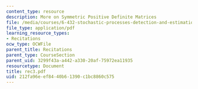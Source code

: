 ```yaml
---
content_type: resource
description: More on Symmetric Positive Definite Matrices
file: /media/courses/6-432-stochastic-processes-detection-and-estimation-spring-2004/212fa96eef8440b61390c1bc8860c575_rec3.pdf
file_type: application/pdf
learning_resource_types:
- Recitations
ocw_type: OCWFile
parent_title: Recitations
parent_type: CourseSection
parent_uid: 3299f43a-a442-a330-20af-75972ea11935
resourcetype: Document
title: rec3.pdf
uid: 212fa96e-ef84-40b6-1390-c1bc8860c575
---
```

